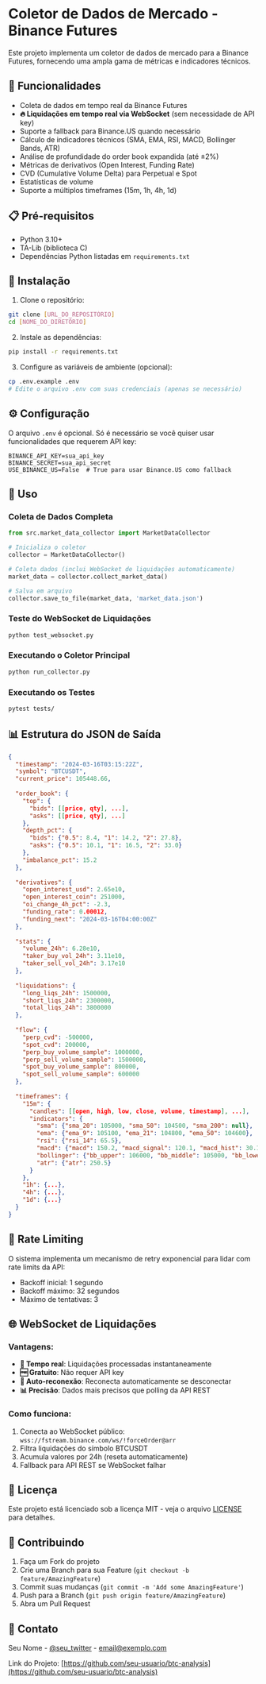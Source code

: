 # Coletor de Dados de Mercado - Binance Futures

Este projeto implementa um coletor de dados de mercado para a Binance Futures, fornecendo uma ampla gama de métricas e indicadores técnicos.

## 🚀 Funcionalidades

- Coleta de dados em tempo real da Binance Futures
- **🔥 Liquidações em tempo real via WebSocket** (sem necessidade de API key)
- Suporte a fallback para Binance.US quando necessário
- Cálculo de indicadores técnicos (SMA, EMA, RSI, MACD, Bollinger Bands, ATR)
- Análise de profundidade do order book expandida (até ±2%)
- Métricas de derivativos (Open Interest, Funding Rate)
- CVD (Cumulative Volume Delta) para Perpetual e Spot
- Estatísticas de volume
- Suporte a múltiplos timeframes (15m, 1h, 4h, 1d)

## 📋 Pré-requisitos

- Python 3.10+
- TA-Lib (biblioteca C)
- Dependências Python listadas em `requirements.txt`

## 🔧 Instalação

1. Clone o repositório:
```bash
git clone [URL_DO_REPOSITÓRIO]
cd [NOME_DO_DIRETÓRIO]
```

2. Instale as dependências:
```bash
pip install -r requirements.txt
```

3. Configure as variáveis de ambiente (opcional):
```bash
cp .env.example .env
# Edite o arquivo .env com suas credenciais (apenas se necessário)
```

## ⚙️ Configuração

O arquivo `.env` é opcional. Só é necessário se você quiser usar funcionalidades que requerem API key:

```env
BINANCE_API_KEY=sua_api_key
BINANCE_SECRET=sua_api_secret
USE_BINANCE_US=False  # True para usar Binance.US como fallback
```

## 🎯 Uso

### Coleta de Dados Completa

```python
from src.market_data_collector import MarketDataCollector

# Inicializa o coletor
collector = MarketDataCollector()

# Coleta dados (inclui WebSocket de liquidações automaticamente)
market_data = collector.collect_market_data()

# Salva em arquivo
collector.save_to_file(market_data, 'market_data.json')
```

### Teste do WebSocket de Liquidações

```bash
python test_websocket.py
```

### Executando o Coletor Principal

```bash
python run_collector.py
```

### Executando os Testes

```bash
pytest tests/
```

## 📊 Estrutura do JSON de Saída

```json
{
  "timestamp": "2024-03-16T03:15:22Z",
  "symbol": "BTCUSDT",
  "current_price": 105448.66,
  
  "order_book": {
    "top": {
      "bids": [[price, qty], ...],
      "asks": [[price, qty], ...]
    },
    "depth_pct": {
      "bids": {"0.5": 8.4, "1": 14.2, "2": 27.8},
      "asks": {"0.5": 10.1, "1": 16.5, "2": 33.0}
    },
    "imbalance_pct": 15.2
  },
  
  "derivatives": {
    "open_interest_usd": 2.65e10,
    "open_interest_coin": 251000,
    "oi_change_4h_pct": -2.3,
    "funding_rate": 0.00012,
    "funding_next": "2024-03-16T04:00:00Z"
  },
  
  "stats": {
    "volume_24h": 6.28e10,
    "taker_buy_vol_24h": 3.11e10,
    "taker_sell_vol_24h": 3.17e10
  },
  
  "liquidations": {
    "long_liqs_24h": 1500000,
    "short_liqs_24h": 2300000,
    "total_liqs_24h": 3800000
  },
  
  "flow": {
    "perp_cvd": -500000,
    "spot_cvd": 200000,
    "perp_buy_volume_sample": 1000000,
    "perp_sell_volume_sample": 1500000,
    "spot_buy_volume_sample": 800000,
    "spot_sell_volume_sample": 600000
  },
  
  "timeframes": {
    "15m": {
      "candles": [[open, high, low, close, volume, timestamp], ...],
      "indicators": {
        "sma": {"sma_20": 105000, "sma_50": 104500, "sma_200": null},
        "ema": {"ema_9": 105100, "ema_21": 104800, "ema_50": 104600},
        "rsi": {"rsi_14": 65.5},
        "macd": {"macd": 150.2, "macd_signal": 120.1, "macd_hist": 30.1},
        "bollinger": {"bb_upper": 106000, "bb_middle": 105000, "bb_lower": 104000, "bb_width": 0.019},
        "atr": {"atr": 250.5}
      }
    },
    "1h": {...},
    "4h": {...},
    "1d": {...}
  }
}
```

## 🔄 Rate Limiting

O sistema implementa um mecanismo de retry exponencial para lidar com rate limits da API:

- Backoff inicial: 1 segundo
- Backoff máximo: 32 segundos
- Máximo de tentativas: 3

## 🌐 WebSocket de Liquidações

### Vantagens:
- **📡 Tempo real**: Liquidações processadas instantaneamente
- **🆓 Gratuito**: Não requer API key
- **🔄 Auto-reconexão**: Reconecta automaticamente se desconectar
- **📊 Precisão**: Dados mais precisos que polling da API REST

### Como funciona:
1. Conecta ao WebSocket público: `wss://fstream.binance.com/ws/!forceOrder@arr`
2. Filtra liquidações do símbolo BTCUSDT
3. Acumula valores por 24h (reseta automaticamente)
4. Fallback para API REST se WebSocket falhar

## 📝 Licença

Este projeto está licenciado sob a licença MIT - veja o arquivo [LICENSE](LICENSE) para detalhes.

## 🤝 Contribuindo

1. Faça um Fork do projeto
2. Crie uma Branch para sua Feature (`git checkout -b feature/AmazingFeature`)
3. Commit suas mudanças (`git commit -m 'Add some AmazingFeature'`)
4. Push para a Branch (`git push origin feature/AmazingFeature`)
5. Abra um Pull Request

## 📧 Contato

Seu Nome - [@seu_twitter](https://twitter.com/seu_twitter) - email@exemplo.com

Link do Projeto: [https://github.com/seu-usuario/btc-analysis](https://github.com/seu-usuario/btc-analysis) 
